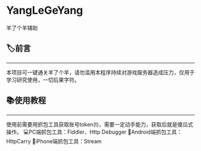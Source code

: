 # YangLeGeYang
羊了个羊辅助

## 🏷️前言
---
本项目可一键通关羊了个羊，请勿滥用本程序持续对游戏服务器造成压力，仅用于学习研究使用，一切后果字符。

## 📚使用教程
---
使用前需要用抓包工具获取账号token(t)，需要一定动手能力，获取后就是傻瓜式操作。
💻PC端抓包工具：Fiddler、Http Debugger
📱Android端抓包工具：HttpCarry
📱iPhone端抓包工具：Stream

